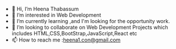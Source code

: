 - 👋 Hi, I’m Heena Thabassum
- 👀 I’m interested in Web Development
- 🌱 I’m currently learning ,and I'm looking for the opportunity work.
- 💞️ I’m looking to collaborate on Web Development Projects which includes HTML,CSS,BootStrap,JavaScript,React etc
- 📫 How to reach me :heena1.con@gmail.com

<!---
Heena928/Heena928 is a ✨ special ✨ repository because its `README.md` (this file) appears on your GitHub profile.
You can click the Preview link to take a look at your changes.
--->
